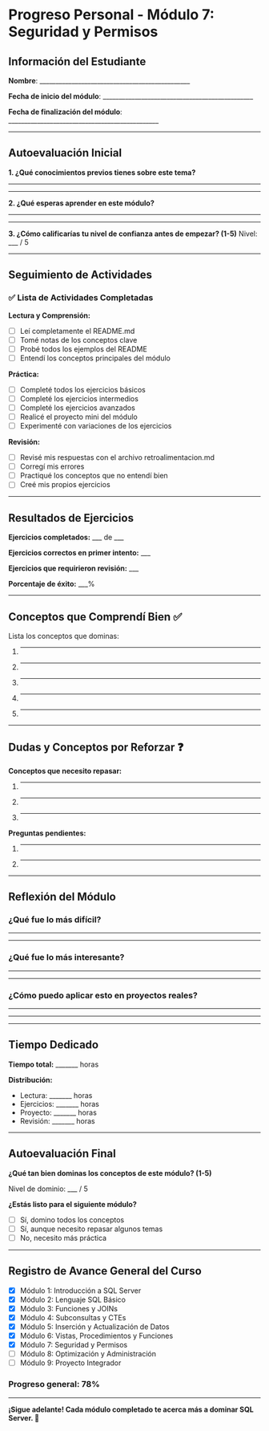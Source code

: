 # Progreso Personal - Módulo 7: Seguridad y Permisos

## Información del Estudiante

**Nombre**: _______________________________________________

**Fecha de inicio del módulo**: _______________________________________________

**Fecha de finalización del módulo**: _______________________________________________

---

## Autoevaluación Inicial

**1. ¿Qué conocimientos previos tienes sobre este tema?**
_______________________________________________
_______________________________________________

**2. ¿Qué esperas aprender en este módulo?**
_______________________________________________
_______________________________________________

**3. ¿Cómo calificarías tu nivel de confianza antes de empezar? (1-5)**
Nivel: ___ / 5

---

## Seguimiento de Actividades

### ✅ Lista de Actividades Completadas

**Lectura y Comprensión:**
- [ ] Leí completamente el README.md
- [ ] Tomé notas de los conceptos clave
- [ ] Probé todos los ejemplos del README
- [ ] Entendí los conceptos principales del módulo

**Práctica:**
- [ ] Completé todos los ejercicios básicos
- [ ] Completé los ejercicios intermedios
- [ ] Completé los ejercicios avanzados
- [ ] Realicé el proyecto mini del módulo
- [ ] Experimenté con variaciones de los ejercicios

**Revisión:**
- [ ] Revisé mis respuestas con el archivo retroalimentacion.md
- [ ] Corregí mis errores
- [ ] Practiqué los conceptos que no entendí bien
- [ ] Creé mis propios ejercicios

---

## Resultados de Ejercicios

**Ejercicios completados:** ___ de ___

**Ejercicios correctos en primer intento:** ___

**Ejercicios que requirieron revisión:** ___

**Porcentaje de éxito:** ___%

---

## Conceptos que Comprendí Bien ✅

Lista los conceptos que dominas:

1. _______________________________________________
2. _______________________________________________
3. _______________________________________________
4. _______________________________________________
5. _______________________________________________

---

## Dudas y Conceptos por Reforzar ❓

**Conceptos que necesito repasar:**

1. _______________________________________________
2. _______________________________________________
3. _______________________________________________

**Preguntas pendientes:**

1. _______________________________________________
2. _______________________________________________

---

## Reflexión del Módulo

### ¿Qué fue lo más difícil?
_______________________________________________
_______________________________________________

### ¿Qué fue lo más interesante?
_______________________________________________
_______________________________________________

### ¿Cómo puedo aplicar esto en proyectos reales?
_______________________________________________
_______________________________________________

---

## Tiempo Dedicado

**Tiempo total:** _______ horas

**Distribución:**
- Lectura: _______ horas
- Ejercicios: _______ horas
- Proyecto: _______ horas
- Revisión: _______ horas

---

## Autoevaluación Final

**¿Qué tan bien dominas los conceptos de este módulo? (1-5)**

Nivel de dominio: ___ / 5

**¿Estás listo para el siguiente módulo?**
- [ ] Sí, domino todos los conceptos
- [ ] Sí, aunque necesito repasar algunos temas
- [ ] No, necesito más práctica

---

## Registro de Avance General del Curso

- [x] Módulo 1: Introducción a SQL Server
- [x] Módulo 2: Lenguaje SQL Básico
- [x] Módulo 3: Funciones y JOINs
- [x] Módulo 4: Subconsultas y CTEs
- [x] Módulo 5: Inserción y Actualización de Datos
- [x] Módulo 6: Vistas, Procedimientos y Funciones
- [x] Módulo 7: Seguridad y Permisos
- [ ] Módulo 8: Optimización y Administración
- [ ] Módulo 9: Proyecto Integrador

### Progreso general: 78%

---

**¡Sigue adelante! Cada módulo completado te acerca más a dominar SQL Server. 🎉**
